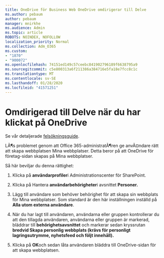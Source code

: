 ```yaml
---
title: OneDrive för Business Web OneDrive omdirigerar till Delve
ms.author: pebaum
author: pebaum
manager: mnirkhe
ms.audience: Admin
ms.topic: article
ROBOTS: NOINDEX, NOFOLLOW
localization_priority: Normal
ms.collection: Adm_O365
ms.custom:
- "1870"
- "900072"
ms.openlocfilehash: 74151ed149c57ceebc841902796189f6638795a9
ms.sourcegitcommit: c5e800313a6f211386a384716e5fa18e7fcc8c1c
ms.translationtype: MT
ms.contentlocale: sv-SE
ms.lasthandoff: 01/28/2020
ms.locfileid: "41571251"
---
```

# <a name="redirected-to-delve-after-you-click-onedrive"></a>Omdirigerad till Delve när du har klickat på OneDrive

Se vår detaljerade [felsökningsguide](https://docs.microsoft.com/sharepoint/support/sites/troubleshooting-guide-for-sites-stopped-at-provisioning).

LÃ¶s problemet genom att Office 365-administratÃ¶ren ge anvÃ¤ndare rätt att skapa webbplatsen Mina webbplatser. Detta beror på att OneDrive för företag-sidan skapas på Mina webbplatser.

Så här beviljar du denna rättighet:

1. Klicka på **användarprofiler**i Administrationscenter för SharePoint.

2. Klicka på Hantera **användarbehörigheter**i avsnittet **Personer.**

3. Lägg till användare som behöver behörighet för att skapa sin webbplats för Mina webbplatser. Som standard är den här inställningen inställd på **Alla utom externa användare**.

4. När du har lagt till användaren, användarna eller gruppen kontrollerar du att den tillagda användaren, användarna eller gruppen är markerad, bläddrar till **behörighetsavsnittet** och markerar sedan kryssrutan **bredvid Skapa personlig webbplats (krävs för personligt lagringsutrymme, nyhetsfeed och följt innehåll).**

5. Klicka på **OK**och sedan låta användaren bläddra till OneDrive-sidan för att skapa webbplatsen.
